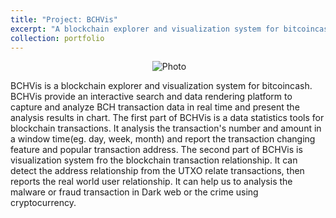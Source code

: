 ```yaml
---
title: "Project: BCHVis"
excerpt: "A blockchain explorer and visualization system for bitcoincash. <br/><img src='/images/bchvis-1.jpg' style='width: 600px;'>"
collection: portfolio
---
```

<p align="center">
  <img src="https://kunpengren.github.io/images/bchvis-2.jpg?raw=true" alt="Photo" />
</p>
BCHVis is a blockchain explorer and visualization system for bitcoincash. BCHVis provide an interactive search and data rendering platform to capture and analyze BCH transaction data in real time and present the analysis results in chart.  
The first part of BCHVis is a data statistics tools for blockchain transactions. It analysis the transaction's number and amount in a window time(eg. day, week, month) and report the transaction changing feature and popular transaction address. The second part of BCHVis is visualization system fro the blockchain transaction relationship. It can detect the address relationship from the UTXO relate transactions, then reports the real world user relationship. It can help us to analysis the malware or fraud transaction in Dark web or the crime using cryptocurrency.